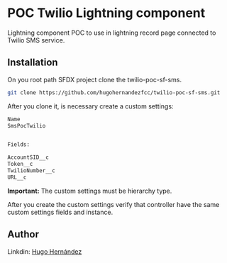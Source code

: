 # POC Twilio Lightning component

Lightning component POC to use in lightning record page connected to Twilio SMS service.

## Installation

On you root path SFDX project clone the twilio-poc-sf-sms.

```bash
git clone https://github.com/hugohernandezfcc/twilio-poc-sf-sms.git
```
After you clone it, is necessary create a custom settings:

```bash
Name 
SmsPocTwilio


Fields:

AccountSID__c
Token__c
TwilioNumber__c
URL__c
```
**Important:**
The custom settings must be hierarchy type.

After you create the custom settings verify that controller have the same custom settings fields and instance. 


## Author
Linkdin: [Hugo Hernández](https://www.linkedin.com/in/hugo-hern%C3%A1ndez-65921080/)
